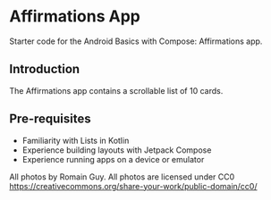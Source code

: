 Affirmations App
================

Starter code for the Android Basics with Compose: Affirmations app.


Introduction
------------
The Affirmations app contains a scrollable list of 10 cards.


Pre-requisites
--------------
* Familiarity with Lists in Kotlin
* Experience building layouts with Jetpack Compose
* Experience running apps on a device or emulator

All photos by Romain Guy. All photos are licensed under CC0 https://creativecommons.org/share-your-work/public-domain/cc0/